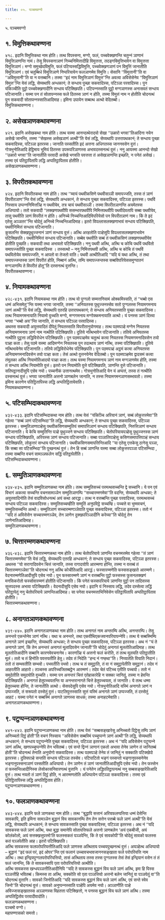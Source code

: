 ```yaml
---
title: ०५. पञ्‍चमवग्गो

---
```

५. पञ्‍चमवग्गो  


## १. विमुत्तिकथावण्णना

४१८. इदानि विमुत्तिकथा नाम होति। तत्थ विपस्सना, मग्गो, फलं, पच्‍चवेक्खणन्ति चतुन्‍नं ञाणानं विमुत्तिञाणन्ति नामं। तेसु विपस्सनाञाणं निच्‍चनिमित्तादीहि विमुत्तत्ता, तदङ्गविमुत्तिभावेन वा विमुत्तत्ता विमुत्तिञाणं। मग्गो समुच्छेदविमुत्ति, फलं पटिप्पस्सद्धिविमुत्ति, पच्‍चवेक्खणञाणं पन विमुत्तिं जानातीति विमुत्तिञाणं। एवं चतुब्बिधे विमुत्तिञाणे निप्परियायेन फलञाणमेव विमुत्ति। सेसानि ‘‘विमुत्तानी’’ति वा ‘‘अविमुत्तानी’’ति वा न वत्तब्बानि। तस्मा ‘‘इदं नाम विमुत्तिञाणं विमुत्त’’न्ति अवत्वा अविसेसेनेव ‘‘विमुत्तिञाणं विमुत्त’’न्ति येसं लद्धि, सेय्यथापि अन्धकानं; ते सन्धाय पुच्छा सकवादिस्स, पटिञ्‍ञा परवादिस्स। पुन यंकिञ्‍चीति पुट्ठो पच्‍चवेक्खणादीनि सन्धाय पटिक्खिपति। पटिपन्‍नस्साति पुट्ठो मग्गञाणस्स अनासवतं सन्धाय पटिजानाति। यस्मा पन तं सोतापन्‍नस्स फले ठितस्स ञाणं न होति, तस्मा विमुत्तं नाम न होतीति चोदनत्थं पुन सकवादी सोतापन्‍नस्सातिआदिमाह। इमिना उपायेन सब्बत्थ अत्थो वेदितब्बो।  
विमुत्तिकथावण्णना।  


## २. असेखञाणकथावण्णना

४२१. इदानि असेखकथा नाम होति। तत्थ यस्मा आनन्दत्थेरादयो सेखा ‘‘उळारो भगवा’’तिआदिना नयेन असेखे जानन्ति, तस्मा ‘‘सेखस्स असेखञाणं अत्थी’’ति येसं लद्धि, सेय्यथापि उत्तरापथकानं; ते सन्धाय पुच्छा सकवादिस्स, पटिञ्‍ञा इतरस्स। जानाति पस्सतीति इदं अत्तना अधिगतस्स जाननवसेन वुत्तं। गोत्रभुनोतिआदि हेट्ठिमाय भूमियं ठितस्स उपरूपरिञाणस्स अभावदस्सनत्थं वुत्तं। ननु आयस्मा आनन्दो सेखो ‘‘उळारो भगवा’’ति जानातीति परवादी असेखे भगवति पवत्तत्ता तं असेखञाणन्ति इच्छति, न पनेतं असेखं। तस्मा एवं पतिट्ठापितापि लद्धि अप्पतिट्ठापिताव होतीति।  
असेखञाणकथावण्णना।  


## ३. विपरीतकथावण्णना

४२४. इदानि विपरीतकथा नाम होति। तत्थ ‘‘य्वायं पथवीकसिणे पथवीसञ्‍ञी समापज्‍जति, तस्स तं ञाणं विपरीतञाण’’न्ति येसं लद्धि, सेय्यथापि अन्धकानं, ते सन्धाय पुच्छा सकवादिस्स, पटिञ्‍ञा इतरस्स। पथविं निस्साय उप्पन्‍ननिमित्तञ्हि न पथवीयेव, तत्र चायं पथवीसञ्‍ञी। तस्मा विपरीतञाणन्ति अयमेतस्स अधिप्पायो। ततो सकवादी ‘‘लक्खणपथवीपि ससम्भारपथवीपि निमित्तपथवीपि पथवीदेवतापि सब्बा पथवीयेव, तासु पथवीति ञाणं विपरीतं न होति। अनिच्‍चे निच्‍चन्तिआदिविपरियेसो पन विपरीतञाणं नाम। किं ते इदं एतेसु अञ्‍ञतर’’न्ति चोदेतुं अनिच्‍चे निच्‍चन्तिआदिमाह। इतरो विपल्‍लासलक्खणाभावं सन्धाय पटिक्खिपति, पथवीनिमित्तं सन्धाय पटिजानाति।  
कुसलन्ति सेक्खपुथुज्‍जनानं ञाणं सन्धाय वुत्तं। अत्थि अरहतोति पञ्हेसुपि विपल्‍लासलक्खणाभावेन पटिक्खिपति। पथवीनिमित्तं सन्धाय पटिजानाति। सब्बेव पथवीति सब्बं तं पथवीकसिणं लक्खणपथवीयेव होतीति पुच्छति। सकवादी तथा अभावतो पटिक्खिपति। ननु पथवी अत्थि, अत्थि च कोचि पथविं पथवितो समापज्‍जतीति पुच्छा सकवादिस्स । तस्सत्थो – ननु निमित्तपथवी अत्थि, अत्थि च कोचि तं पथविं पथवितोयेव समापज्‍जति, न आपतो वा तेजतो वाति। पथवी अत्थीतिआदि ‘‘यदि यं यथा अत्थि, तं तथा समापज्‍जन्तस्स ञाणं विपरीतं होति, निब्बानं अत्थि, तम्पि समापज्‍जन्तस्स सब्बविपरियेससमुग्घातनं मग्गञाणम्पि ते विपरीतं होतू’’ति दस्सनत्थं वुत्तन्ति।  
विपरीतकथावण्णना।  


## ४. नियामकथावण्णना

४२८-४३१. इदानि नियामकथा नाम होति। तत्थ यो पुग्गलो सम्मत्तनियामं ओक्‍कमिस्सति, तं ‘‘भब्बो एस धम्मं अभिसमेतु’’न्ति यस्मा भगवा जानाति, तस्मा ‘‘अनियतस्स पुथुज्‍जनस्सेव सतो पुग्गलस्स नियामगमनाय ञाणं अत्थी’’ति येसं लद्धि, सेय्यथापि एतरहि उत्तरापथकानं; ते सन्धाय अनियतस्साति पुच्छा सकवादिस्स। तत्थ नियामगमनायाति नियामो वुच्‍चति मग्गो, मग्गगमनाय मग्गोक्‍कमनायाति अत्थो। यं पनस्स ञाणं दिस्वा भगवा ‘‘भब्बो अय’’न्ति जानाति, तं सन्धाय पटिञ्‍ञा परवादिस्स।  
अथस्स सकवादी अयुत्तवादितं दीपेतुं नियतस्साति विपरीतानुयोगमाह। तत्थ पठमपञ्हे मग्गेन नियतस्स अनियामगमनाय ञाणं नाम नत्थीति पटिक्खिपति। दुतिये नत्थिभावेन पटिजानाति। ततिये अनियतस्स नत्थीति पुट्ठत्ता लद्धिविरोधेन पटिक्खिपति। पुन पठमपञ्हमेव चतुत्थं कत्वा नियतस्स नियामगमनादिवसेन तयो पञ्हा कता। तेसु पठमे यस्मा आदिमग्गेन नियतस्स पुन तदत्थाय ञाणं नत्थि, तस्मा पटिक्खिपति। दुतिये नत्थिभावेनेव पटिजानाति। ततिये लद्धिविरोधेनेव पटिक्खिपति। पुन पठमपञ्हं अट्ठमं कत्वा अनियतस्स अनियामगमनादिवसेन तयो पञ्हा कता। तेसं अत्थो वुत्तनयेनेव वेदितब्बो। पुन पठमपञ्हमेव द्वादसमं कत्वा तंमूलका अत्थि नियामोतिआदयो पञ्हा कता। तत्थ यस्मा नियामगमनाय ञाणं नाम मग्गञाणमेव होति, तस्मा तं सन्धाय अत्थि नियामोति वुत्तं। इतरो पन नियामोति वुत्ते पटिक्खिपति, ञाणन्ति वुत्ते पटिजानाति। सतिपट्ठानादीसुपि एसेव नयो। पच्‍चनीकं उत्तानत्थमेव। गोत्रभुनोतिआदि येन यं अप्पत्तं, तस्स तं नत्थीति दस्सनत्थं वुत्तं। भगवा जानातीति अत्तनो ञाणबलेन जानाति, न तस्स नियामगमनञाणसब्भावतो। तस्मा इमिना कारणेन पतिट्ठितापिस्स लद्धि अप्पतिट्ठितायेवाति।  
नियामकथावण्णना।  


## ५. पटिसम्भिदाकथावण्णना

४३२-४३३. इदानि पटिसम्भिदाकथा नाम होति। तत्थ येसं ‘‘यंकिञ्‍चि अरियानं ञाणं, सब्बं लोकुत्तरमेवा’’ति गहेत्वा ‘‘सब्बं ञाणं पटिसम्भिदा’’ति लद्धि, सेय्यथापि अन्धकानं; ते सन्धाय पुच्छा सकवादिस्स, पटिञ्‍ञा इतरस्स। सम्मुतिञाणपञ्हेसु पथवीकसिणसम्मुतियं समापत्तिञाणं सन्धाय पटिक्खिपति, निरुत्तिञाणं सन्धाय पटिजानाति। ये केचि सम्मुतिन्ति पञ्हे पुथुज्‍जने सन्धाय पटिक्खिपति। चेतोपरियायपञ्हेसु पुथुज्‍जनस्स ञाणं सन्धाय पटिक्खिपति, अरियस्स ञाणं सन्धाय पटिजानाति। सब्बा पञ्‍ञातिपञ्हेसु कसिणसमापत्तिपञ्हं सन्धाय पटिक्खिपति, लोकुत्तरं सन्धाय पटिजानाति। पथवीकसिणसमापत्तिन्तिआदि ‘‘या एतेसु एत्तकेसु ठानेसु पञ्‍ञा, किं सब्बा सा पटिसम्भिदा’’ति पुच्छनत्थं वुत्तं। तेन हि सब्बं ञाणन्ति यस्मा सब्बा लोकुत्तरपञ्‍ञा पटिसम्भिदा , तस्मा सब्बन्ति वचनं सामञ्‍ञफलेन सद्धिं पतिट्ठापेतीति।  
पटिसम्भिदाकथावण्णना।  


## ६. सम्मुतिञाणकथावण्णना

४३४-४३५. इदानि सम्मुतिञाणकथा नाम होति। तत्थ सम्मुतिसच्‍चं परमत्थसच्‍चन्ति द्वे सच्‍चानि। ये पन एवं विभागं अकत्वा सच्‍चन्ति वचनसामञ्‍ञेन सम्मुतिञाणम्पि ‘‘सच्‍चारम्मणमेवा’’ति वदन्ति, सेय्यथापि अन्धका; ते अयुत्तवादिनोति तेसं वादविसोधनत्थं अयं कथा आरद्धा। तत्थ न वत्तब्बन्ति पुच्छा परवादिस्स, परमत्थसच्‍चं सन्धाय पटिञ्‍ञा सकवादिस्स। सम्मुतिसच्‍चम्हीति सम्मुतिं अनुपविट्ठे सच्‍चम्हि। पच्‍चत्ते वा भुम्मवचनं, सम्मुतिसच्‍चन्ति अत्थो। सम्मुतिञाणं सच्‍चारम्मणञ्‍ञेवाति पुच्छा सकवादिस्स, पटिञ्‍ञा इतरस्स। ततो नं ‘‘यदि तं अविसेसेन सच्‍चारम्मणञ्‍ञेव, तेन ञाणेन दुक्खपरिञ्‍ञादीनि करेय्या’’ति चोदेतुं तेन ञाणेनातिआदिमाह।  
सम्मुतिञाणकथावण्णना।  


## ७. चित्तारम्मणकथावण्णना

४३६-४३८. इदानि चित्तारम्मणकथा नाम होति। तत्थ चेतोपरियाये ञाणन्ति वचनमत्तमेव गहेत्वा ‘‘तं ञाणं चित्तारम्मणमेवा’’ति येसं लद्धि, सेय्यथापि एतरहि अन्धकानं; ते सन्धाय पुच्छा सकवादिस्स, पटिञ्‍ञा इतरस्स। अथस्स ‘‘यो सरागादिवसेन चित्तं जानाति, तस्स रागादयोपि आरम्मणा होन्ति, तस्मा न वत्तब्बं तं चित्तारम्मणञ्‍ञेवा’’ति चोदनत्थं ननु अत्थि कोचीतिआदि आरद्धं। फस्सारम्मणेति फस्ससङ्खाते आरम्मणे। वेदनारम्मणेतिआदीसुपि एसेव नयो। पुन फस्सारम्मणे ञाणं न वत्तब्बन्ति पुट्ठो फस्सस्स फुसनलक्खणं मनसिकरोतो फस्सोवारम्मणं होतीति पटिजानाति। किं पनेतं फस्सपरियाये ञाणन्ति पुट्ठो पन तादिसस्स सुत्तपदस्स अभावा पटिक्खिपति। वेदनादीसुपि एसेव नयो। इदानि यं निस्साय लद्धि, तदेव दस्सेत्वा लद्धिं पतिट्ठापेतुं ननु चेतोपरियाये ञाणन्तिआदिमाह। सा पनेसा वचनमत्ताभिनिवेसेन पतिट्ठापितापि अप्पतिट्ठापिताव होतीति।  
चित्तारम्मणकथावण्णना।  


## ८. अनागतञाणकथावण्णना

४३९-४४०. इदानि अनागतञाणकथा नाम होति। तत्थ अनागतं नाम अन्तरम्पि अत्थि, अनन्तरम्पि। तेसु अनन्तरे एकन्तेनेव ञाणं नत्थि। यथा च अनन्तरे, तथा एकवीथिएकजवनपरियापन्‍नेपि। तत्थ ये सब्बस्मिम्पि अनागते ञाणं इच्छन्ति, सेय्यथापि अन्धका; ते सन्धाय पुच्छा सकवादिस्स, पटिञ्‍ञा इतरस्स। अथ नं ‘‘यं ते अनागते ञाणं, किं तेन अनन्तरं अनागतं मूलादिवसेन जानाती’’ति चोदेतुं अनागतं मूलतोतिआदिमाह। तत्थ मूलतोतिआदीनि सब्बानि कारणवेवचनानेव। कारणञ्हि यं अत्तनो फलं करोति, तं तत्थ मूलयति पतिट्ठातीति मूलं। ततो च तं हिनोति पवत्तयतीति हेतु। तदेव तं निदेति ‘‘हन्द नं गण्हथा’’ति। निय्यातेति वियाति निदानं। ततो तं सम्भवतीति सम्भवो। पभवतीति पभवो। तत्थ च तं समुट्ठाति, तं वा नं समुट्ठापेतीति समुट्ठानं। तदेव नं आहरतीति आहारो। तञ्‍चस्स अपरिच्‍चजितब्बट्ठेन आरम्मणं। तदेव चेतं पटिच्‍च एतीति पच्‍चयो। ततो नं समुदेतीति समुदयोति वुच्‍चति। यस्मा पन अनन्तरं चित्तं एतेहाकारेहि न सक्‍का जानितुं, तस्मा न हेवन्ति पटिक्खिपति। अनागतं हेतुपच्‍चयतन्ति या अनन्तरानागते चित्ते हेतुपच्‍चयता, तं जानाति। ये तत्थ धम्मा हेतुपच्‍चया होन्ति, ते जानातीति अत्थो। सेसपदेसुपि एसेव नयो। गोत्रभुनोतिआदि यस्मिं अनागते ञाणं न उप्पज्‍जति, तं सरूपतो दस्सेतुं वुत्तं। पाटलिपुत्तस्साति सुत्तं यस्मिं अनागते ञाणं उप्पज्‍जति, तं दस्सेतुं आहटं। यस्मा पनेतं न सब्बस्मिं अनागते ञाणस्स साधकं; तस्मा अनाहटमेवाति।  
अनागतञाणकथावण्णना।  


## ९. पटुप्पन्‍नञाणकथावण्णना

४४१-४४२. इदानि पटुप्पन्‍नञाणकथा नाम होति। तत्थ येसं ‘‘सब्बसङ्खारेसु अनिच्‍चतो दिट्ठेसु तम्पि ञाणं अनिच्‍चतो दिट्ठं होती’’ति वचनं निस्साय ‘‘अविसेसेन सब्बस्मिं पच्‍चुप्पन्‍ने ञाणं अत्थी’’ति लद्धि, सेय्यथापि अन्धकानं; ते सन्धाय पटुप्पन्‍नेति पुच्छा सकवादिस्स, पटिञ्‍ञा इतरस्स। अथ नं ‘‘यदि अविसेसेन पटुप्पन्‍ने ञाणं अत्थि, खणपच्‍चुप्पन्‍नेपि तेन भवितब्बं। एवं सन्ते द्विन्‍नं ञाणानं एकतो अभावा तेनेव ञाणेन तं जानितब्बं होती’’ति चोदनत्थं तेनाति अनुयोगो सकवादिस्स। तत्थ पठमपञ्हे तेनेव तं जानितुं न सक्‍काति पटिक्खेपो इतरस्स। दुतियपञ्हे सन्ततिं सन्धाय पटिञ्‍ञा तस्सेव। पटिपाटितो भङ्गं पस्सन्तो भङ्गानुपस्सनेनेव भङ्गानुपस्सनाञाणं पस्सतीति अधिप्पायो। तेन ञाणेन तं ञाणं जानातीतिआदीसुपि एसेव नयो। तेन फस्सेन तं फस्सन्तिआदीनिस्स लेसोकासनिवारणत्थं वुत्तानि । यं पनेतेन लद्धिपतिट्ठापनत्थं ननु सब्बसङ्खारेतिआदि वुत्तं। तत्थ नयतो तं ञाणं दिट्ठं होति, न आरम्मणतोति अधिप्पायेन पटिञ्‍ञा सकवादिस्स। तस्मा एवं पतिट्ठितापिस्स लद्धि अप्पतिट्ठिताव होति।  
पटुप्पन्‍नञाणकथावण्णना।  


## १०. फलञाणकथावण्णना

४४३-४४४. इदानि फले ञाणकथा नाम होति। तत्थ ‘‘बुद्धापि सत्तानं अरियफलप्पत्तिया धम्मं देसेन्ति सावकापि, इति इमिना सामञ्‍ञेन बुद्धानं विय सावकानम्पि तेन तेन सत्तेन पत्तब्बे फले ञाणं अत्थी’’ति येसं लद्धि, सेय्यथापि अन्धकानं; ते सन्धाय सावकस्साति पुच्छा सकवादिस्स, पटिञ्‍ञा इतरस्स। अथ नं ‘‘यदि सावकस्स फले ञाणं अत्थि, यथा बुद्धा समानेपि सोतापत्तिफले अत्तनो ञाणबलेन ‘अयं एकबीजी, अयं कोलंकोलो, अयं सत्तक्खत्तुपरमो’ति फलस्सकतं पञ्‍ञपेन्ति, किं ते एवं सावकोपी’’ति चोदेतुं सावको फलस्स कतं पञ्‍ञपेतीति आह। इतरो पटिक्खिपति।  
अत्थि सावकस्स फलपरोपरियत्तीतिआदि फले ञाणस्स अत्थिताय पच्‍चयपुच्छनत्थं वुत्तं। अयञ्हेत्थ अधिप्पायो – बुद्धानं ‘‘इदं फलं परं, इदं ओपर’’न्ति एवं फलानं उच्‍चावचभावजाननसङ्खाता फले परोपरियत्ति नाम अत्थि। तथा इन्द्रियपुग्गलपरोपरियत्तियो, तासं अत्थिताय तस्स तस्स पुग्गलस्स तेसं तेसं इन्द्रियानं वसेन तं तं फलं जानन्ति, किं ते सावकस्सापि एता परोपरियत्तियो अत्थीति।  
अत्थि सावकस्स खन्धपञ्‍ञत्तीतिआदीनिपि ‘‘यदि ते सावकस्स बुद्धानं विय फले ञाणं अत्थि, इमा हि पिस्स पञ्‍ञत्तीहि भवितब्बं। किमस्स ता अत्थि, सक्‍कोति सो एता पञ्‍ञत्तियो अत्तनो बलेन जानितुं वा पञ्‍ञपेतुं वा’’ति चोदनत्थं वुत्तानि। सावको जिनोतिआदि ‘‘यदि सावकस्स बुद्धानं विय फले ञाणं अत्थि, एवं सन्ते स्वेव जिनो’’ति चोदनत्थं वुत्तं। सावको अनुप्पन्‍नस्साति पञ्हेपि अयमेव नयो। अञ्‍ञाणीति पञ्हे अविज्‍जासङ्खातस्स अञ्‍ञाणस्स विहतत्ता पटिक्खित्तो, न पनस्स बुद्धानं विय फले ञाणं अत्थि। तस्मा अप्पतिट्ठितोव परवादीवादोति।  
फलञाणकथावण्णना।  
पञ्‍चमो वग्गो।  
महापण्णासको समत्तो।  